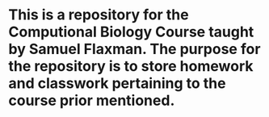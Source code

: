 # This is a repository for the Computional Biology Course taught by Samuel Flaxman. The purpose for the repository is to store homework and classwork pertaining to the course prior mentioned.  
